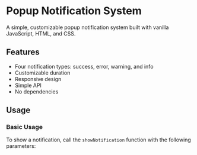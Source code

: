 # Popup Notification System

A simple, customizable popup notification system built with vanilla JavaScript, HTML, and CSS.

## Features

- Four notification types: success, error, warning, and info
- Customizable duration
- Responsive design
- Simple API
- No dependencies

## Usage

### Basic Usage

To show a notification, call the `showNotification` function with the following parameters:

